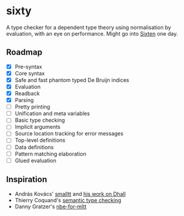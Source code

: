 # sixty

A type checker for a dependent type theory using normalisation by evaluation,
with an eye on performance.
Might go into [Sixten](https://github.com/ollef/sixten) one day.

## Roadmap

- [x] Pre-syntax
- [x] Core syntax
- [x] Safe and fast phantom typed De Bruijn indices
- [x] Evaluation
- [x] Readback
- [x] Parsing
- [ ] Pretty printing
- [ ] Unification and meta variables
- [ ] Basic type checking
- [ ] Implicit arguments
- [ ] Source location tracking for error messages
- [ ] Top-level definitions
- [ ] Data definitions
- [ ] Pattern matching elaboration
- [ ] Glued evaluation

## Inspiration

* András Kovács' [smalltt](https://github.com/AndrasKovacs/smalltt) and [his work on Dhall](https://discourse.dhall-lang.org/t/nbe-type-checking-conversion-checking/55)
* Thierry Coquand's [semantic type checking](http://www.cse.chalmers.se/~coquand/type.ps)
* Danny Gratzer's [nbe-for-mltt](https://github.com/jozefg/nbe-for-mltt)
